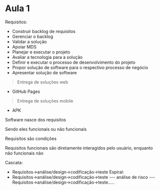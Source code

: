 # Aula 1

Requisitos:
* Construir backlog de requisitos
* Gerenciar o backlog
* Validar a solução
* Apoiar MDS
* Planejar e executar o projeto
* Avaliar a tecnologia para a solução
* Definir e executar o processo de desenvolvimento do projeto
* Propor solução de software para o respectivo processo de negócio
* Apresentar solução de software

>Entrega de soluções web
*   GitHub Pages
>Entrega de soluções mobile
* APK

Software nasce dos requisitos

Sendo eles funcionais ou não funcionais

Requisitos são condições

Requisitos funcionais são diretamente interagidos pelo usuário, enquanto não funcionais não

Cascata:
* Requisitos->análise/design->codificação->teste
Espiral:
* Requisitos->análise/design->codificação->teste --- análise de risco --- Requisitos->análise/design->codificação->teste.....